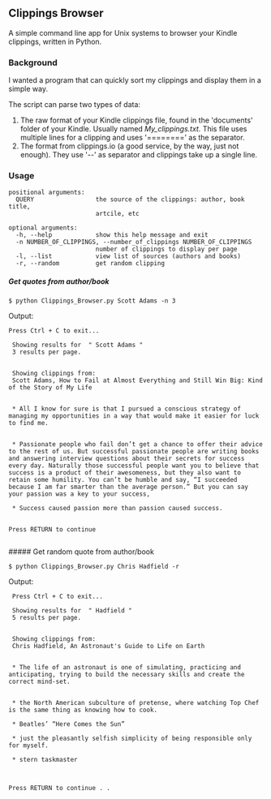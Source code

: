 ## Clippings Browser

A simple command line app for Unix systems to browser your Kindle clippings, written in Python.

### Background

I wanted a program that can quickly sort my clippings and display them in a simple way. 

The script can parse two types of data:

1. The raw format of your Kindle clippings file, found in the 'documents' folder of your Kindle. Usually named *My_clippings.txt.*
This file uses multiple lines for a clipping and uses '========' as the separator.
2. The format from clippings.io (a good service, by the way, just not enough). They use '--' as separator and clippings take up a single line.


### Usage

```
positional arguments:
  QUERY                 the source of the clippings: author, book title,
                        artcile, etc

optional arguments:
  -h, --help            show this help message and exit
  -n NUMBER_OF_CLIPPINGS, --number_of_clippings NUMBER_OF_CLIPPINGS
                        number of clippings to display per page
  -l, --list            view list of sources (authors and books)
  -r, --random          get random clipping
```


##### Get quotes from author/book

```
$ python Clippings_Browser.py Scott Adams -n 3
```

Output:
```
Press Ctrl + C to exit...

 Showing results for  " Scott Adams " 		 
 3 results per page.  


 Showing clippings from: 
 Scott Adams, How to Fail at Almost Everything and Still Win Big: Kind of the Story of My Life 


 * All I know for sure is that I pursued a conscious strategy of managing my opportunities in a way that would make it easier for luck to find me.


 * Passionate people who fail don’t get a chance to offer their advice to the rest of us. But successful passionate people are writing books and answering interview questions about their secrets for success every day. Naturally those successful people want you to believe that success is a product of their awesomeness, but they also want to retain some humility. You can’t be humble and say, “I succeeded because I am far smarter than the average person.” But you can say your passion was a key to your success,

 * Success caused passion more than passion caused success.

                                                                      Press RETURN to continue 
             
```

    
##### Get random quote from author/book

```
$ python Clippings_Browser.py Chris Hadfield -r
```


Output:

```
 Press Ctrl + C to exit...

 Showing results for  " Hadfield " 		 
 5 results per page.  
 

 Showing clippings from: 
 Chris Hadfield, An Astronaut's Guide to Life on Earth 


 * The life of an astronaut is one of simulating, practicing and anticipating, trying to build the necessary skills and create the correct mind-set.


 * the North American subculture of pretense, where watching Top Chef is the same thing as knowing how to cook.

 * Beatles’ “Here Comes the Sun”

 * just the pleasantly selfish simplicity of being responsible only for myself.

 * stern taskmaster


                                                                      Press RETURN to continue . .

```

